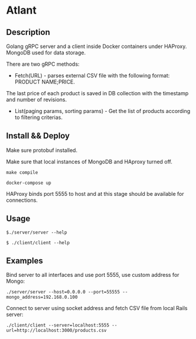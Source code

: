 # Atlant

## Description

Golang gRPC server and a client inside Docker containers  under HAProxy.
MongoDB used for data storage.

There are two gRPC methods:

- Fetch(URL) - parses external CSV file with the following format: PRODUCT NAME;PRICE.

The last price of each product is saved in DB collection with the timestamp and number of revisions.
 
- List(paging params, sorting params) - Get the list of products according to filtering criterias.

## Install && Deploy

Make sure protobuf installed.

Make sure that local instances of MongoDB and HAproxy turned off.

``make compile``

``docker-compose up``

HAProxy binds port 5555 to host and at this stage should be available for connections.

## Usage

``$./server/server --help``

``$ ./client/client --help``


## Examples

Bind server to all interfaces and use port 5555,  use custom address for Mongo:

``./server/server --host=0.0.0.0 --port=55555 --mongo_address=192.168.0.100``

Connect to server using socket address and fetch CSV file from local Rails server:

``./client/client --server=localhost:5555 --url=http://localhost:3000/products.csv``
